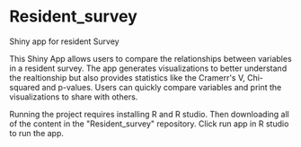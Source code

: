 # Resident_survey
Shiny app for resident Survey

This Shiny App allows users to compare the relationships between variables in a resident survey. The app generates visualizations to better understand the realtionship 
but also provides statistics like the Cramerr's V, Chi-squared and p-values. Users can quickly compare variables and print the visualizations to share with others. 

Running the project requires installing R and R studio. Then downloading all of the content in the "Resident_survey" repository. Click run app in R studio to run the app.
